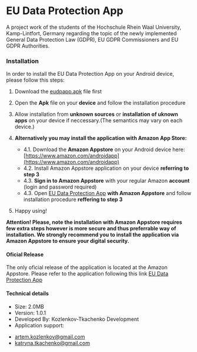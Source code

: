 # EU Data Protection App
 A project work of the students of the Hochschule Rhein Waal University, Kamp-Lintfort, Germany regarding the topic of the newly implemented General Data Protection Law (GDPR), EU GDPR Commissioners and EU GDPR Authorities. 

### Installation
In order to install the EU Data Protection App on your Android device, please follow this steps: 

 1. Download the [eudpapp.apk](https://github.com/artemkoslenkov/eu-data-protection-app/blob/master/eudpapp_1.0.1.apk) file first 
 2.  Open the **Apk** file on your **device** and follow the installation procedure
 3.  Allow installation from **unknown sources** or **installation of uknown apps** on your device if neccessary.(The semantics may vary on each device.)
 4.  **Alternatively you may install the application with Amazon App Store:**
	 * 4.1. Download the **Amazon Appstore** on your Android device here: [https://www.amazon.com/androidapp](https://www.amazon.com/androidapp) 
	 * 4.2. Install Amazon Appstore application on your device **referring to step 3**
	 * 4.3. **Sign in to Amazon Appstore** with your regular Amazon **account** (login and password required)
	 * 4.3. Open [EU Data Protection App](https://www.amazon.com/dp/B082ZQQT6F/ref=cm_sw_em_r_mt_dp_U_ZkgeEbRXADGDE) **with Amazon Appstore** and follow installation procedure **reffering to step 3**  

5. Happy using!

**Attention! Please, note the installation with Amazon Appstore requires few extra steps however is more secure and thus preferrable way of installation. We strongly recommend you to install the application via Amazon Appstore to ensure your digital security.** 
 
 #### Oficial Release 
 The only oficial release of the application is located at the Amazon Appstore. 
 Please refer to the application following this link [EU Data Protection App](https://www.amazon.com/dp/B082ZQQT6F/ref=cm_sw_em_r_mt_dp_U_ZkgeEbRXADGDE)
 
 #### Technical details
* Size: 2.0MB
* Version: 1.0.1
* Developed By: Kozlenkov-Tkachenko Development
* Application support: 
 - <artem.kozlenkov@gmail.com>
-  <katryna.tkachenko@gmail.com>


